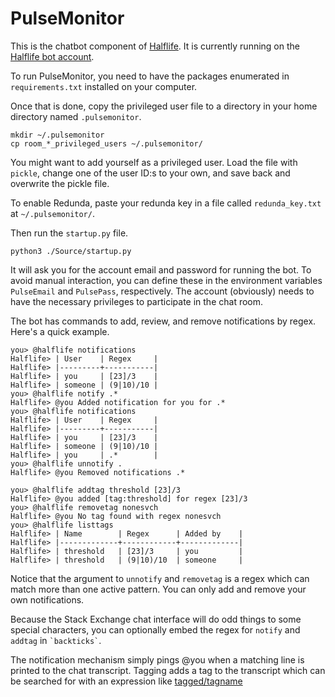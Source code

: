 # PulseMonitor

This is the chatbot component of
[Halflife](https://github.com/Charcoal-SE/halflife).
It is currently running on the
[Halflife bot account](https://chat.stackexchange.com/users/389741/halflife).

To run PulseMonitor, you need to have
the packages enumerated in `requirements.txt`
installed on your computer.

Once that is done, copy the privileged user file to a directory
in your home directory
named `.pulsemonitor`.

    mkdir ~/.pulsemonitor
    cp room_*_privileged_users ~/.pulsemonitor/

You might want to add yourself as a privileged user. Load the file
with `pickle`, change one of the user ID:s to your own, and save back
and overwrite the pickle file.

To enable Redunda, paste your redunda key
in a file called `redunda_key.txt` at `~/.pulsemonitor/`.

Then run the `startup.py` file.

    python3 ./Source/startup.py

It will ask you for the account email and password for running the bot.
To avoid manual interaction, you can define these in the environment variables
`PulseEmail` and `PulsePass`, respectively.
The account (obviously) needs to have the necessary privileges to participate in
the chat room.

The bot has commands to add, review, and remove notifications by
regex. Here's a quick example.

    you> @halflife notifications
    Halflife> | User    | Regex     |
    Halflife> |---------+-----------|
    Halflife> | you     | [23]/3    |
    Halflife> | someone | (9|10)/10 |
    you> @halflife notify .*
    Halflife> @you Added notification for you for .*
    you> @halflife notifications
    Halflife> | User    | Regex     |
    Halflife> |---------+-----------|
    Halflife> | you     | [23]/3    |
    Halflife> | someone | (9|10)/10 |
    Halflife> | you     | .*        |
    you> @halflife unnotify .
    Halflife> @you Removed notifications .*

    you> @halflife addtag threshold [23]/3
    Halflife> @you added [tag:threshold] for regex [23]/3
    you> @halflife removetag nonesvch
    Halflife> @you No tag found with regex nonesvch
    you> @halflife listtags
    Halflife> | Name        | Regex      | Added by    |
    Halflife> |-------------+------------+-------------|
    Halflife> | threshold   | [23]/3     | you         |
    Halflife> | threshold   | (9|10)/10  | someone     |

Notice that the argument to `unnotify` and `removetag` is a regex
which can match more than one active pattern.
You can only add and remove your own notifications.

Because the Stack Exchange chat interface will do odd things to some
special characters, you can optionally embed the regex
for `notify` and `addtag` in `` `backticks` ``.

The notification mechanism simply pings @you when a matching line is printed to
the chat transcript.
Tagging adds a tag to the transcript which can be searched for
with an expression like
[tagged/tagname](https://chat.stackexchange.com/search?q=tagged%2Fthreshold&user=&room=65945)
